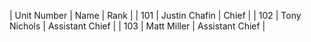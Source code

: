 | Unit Number | Name | Rank | 
| 101 | Justin Chafin | Chief |
| 102 | Tony Nichols | Assistant Chief | 
| 103 | Matt Miller | Assistant Chief |

